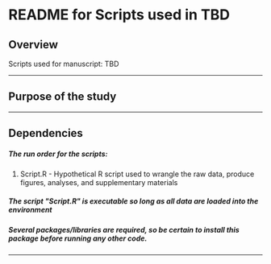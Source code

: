 # README for Scripts used in TBD

## Overview 
Scripts used for manuscript: TBD

***

## Purpose of the study 

***

## Dependencies
##### The run order for the scripts: 
1. Script.R - Hypothetical R script used to wrangle the raw data, produce figures, analyses, and supplementary materials
##### The script "Script.R" is executable so long as all data are loaded into the environment
##### Several packages/libraries are required, so be certain to install this package before running any other code.

***
